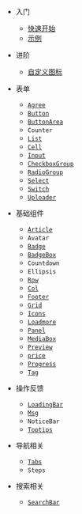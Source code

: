
* 入门

  * [快速开始](quickstart.md)
  * [示例](https://github.com/kankungyip/weui-mpvue/tree/master/example ':target=_blank')

* 进阶

  * [自定义图标](iconfont.md)

* 表单

  * [`Agree`](agree.md)
  * [`Button`](button.md)
  * [`ButtonArea`](buttonarea.md)
  * `Counter`
  * [`List`](list.md)
  * [`Cell`](cell.md)
  * [`Input`](input.md)
  * [`CheckboxGroup`](checkboxgroup.md)
  * [`RadioGroup`](radiogroup.md)
  * [`Select`](select.md)
  * [`Switch`](switch.md)
  * [`Uploader`](uploader.md)

* 基础组件

  * [`Article`](article.md)
  * `Avatar`
  * [`Badge`](badge.md)
  * [`BadgeBox`](badgebox.md)
  * `Countdown`
  * `Ellipsis`
  * [`Row`](row.md)
  * [`Col`](col.md)
  * [`Footer`](footer.md)
  * [`Grid`](grid.md)
  * [`Icons`](icons.md)
  * [`Loadmore`](loadmore.md)
  * [`Panel`](panel.md)
  * [`MediaBox`](mediabox.md)
  * [`Preview`](preview.md)
  * [`price`](price.md)
  * [`Progress`](progress.md)
  * [`Tag`](tag.md)

* 操作反馈

  * [`LoadingBar`](loadingbar.md)
  * [`Msg`](msg.md)
  * `NoticeBar`
  * [`Toptips`](toptips.md)

* 导航相关

  * [`Tabs`](tabs.md)
  * `Steps`

* 搜索相关

  * [`SearchBar`](searchbar.md)
